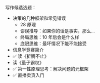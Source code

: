 写作候选选题：

 - 决策的几种框架和常见错误
   - 28 原理
   - 谬误推导：如果你的话是事实，那么...
   - 终局思维：10 年后会是什么样
   - 底限思维：最坏情况下能不能接受
 - 信息学竞赛简介
 - ✅ 读《折腾不止》
 - 读《量子霸权》
 - ✅ 第一性原理思考：解决问题的元框架
 - ✅ 直播卖货入门

